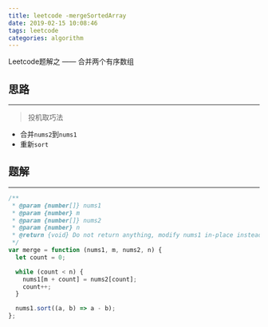 ```yaml
---
title: leetcode -mergeSortedArray
date: 2019-02-15 10:08:46
tags: leetcode
categories: algorithm
---
```


Leetcode题解之 —— 合并两个有序数组


<!-- more -->


## 思路

------

> 投机取巧法

- 合并`nums2`到`nums1`
- 重新`sort`

## 题解

------

```ts
/**
 * @param {number[]} nums1
 * @param {number} m
 * @param {number[]} nums2
 * @param {number} n
 * @return {void} Do not return anything, modify nums1 in-place instead.
 */
var merge = function (nums1, m, nums2, n) {
  let count = 0;

  while (count < n) {
    nums1[m + count] = nums2[count];
    count++;
  }

  nums1.sort((a, b) => a - b);
};
```